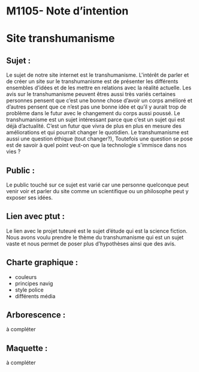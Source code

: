 # M1105- Note d’intention
#  Site transhumanisme

## Sujet : 
Le sujet de notre site internet est le transhumanisme. L'intérêt de parler et de créer un site sur le transhumanisme est de présenter les différents ensembles d’idées et de les mettre en relations avec la réalité actuelle. Les avis sur le transhumanisme peuvent êtres aussi très variés certaines personnes pensent que c’est une bonne chose d’avoir un corps amélioré et d’autres pensent que ce n’est pas une bonne idée et qu’il y aurait trop de problème dans le futur avec le changement du corps aussi poussé.
Le transhumanisme est un sujet intéressant parce que c’est un sujet qui est déjà d’actualité. 
C’est un futur que vivra de plus en plus en mesure des améliorations et qui pourrait changer le quotidien. Le transhumanisme est aussi une question éthique (tout changer?), 
Toutefois une question se pose est de savoir à quel point veut-on que la technologie s'immisce dans nos vies ?

## Public :
Le public touché sur ce sujet est varié car une personne quelconque peut venir voir et parler du site comme un scientifique ou un philosophe peut y exposer ses idées.

## Lien avec ptut : 
Le lien avec le projet tuteuré est le sujet d’étude qui est la science fiction. Nous avons voulu prendre le thème du transhumanisme qui est un sujet vaste et nous permet de poser plus d’hypothèses ainsi que des avis.

## Charte graphique :
- couleurs
- principes navig 
- style police
- différents média

## Arborescence : 
à compléter

## Maquette :
à compléter
